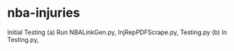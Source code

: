# nba-injuries

Initial Testing
(a) Run NBALinkGen.py, InjRepPDFScrape.py, Testing.py
(b) In Testing.py, 
